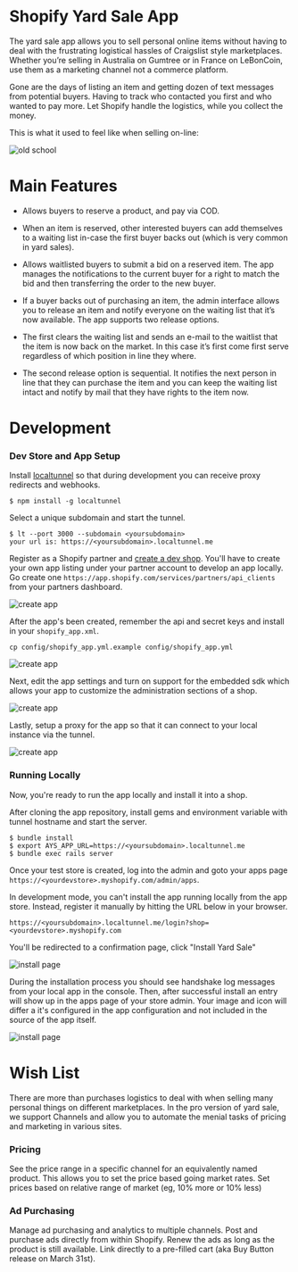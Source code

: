 # Shopify Yard Sale App

The yard sale app allows you to sell personal online items without having to deal with the frustrating logistical hassles of Craigslist style marketplaces. Whether you’re selling in Australia on Gumtree or in France on LeBonCoin, use them as a marketing channel not a commerce platform.

Gone are the days of listing an item and getting dozen of text messages from potential buyers. Having to track who contacted you first and who wanted to pay more. Let Shopify handle the logistics, while you collect the money.

This is what it used to feel like when selling on-line:

![old school](doc/yardsale_iphone_chat.png)

# Main Features

* Allows buyers to reserve a product, and pay via COD.

* When an item is reserved, other interested buyers can add themselves to a waiting list in-case the first buyer backs out (which is very common in yard sales).

* Allows waitlisted buyers to submit a bid on a reserved item. The app manages the notifications to the current buyer for a right to match the bid and then transferring the order to the new buyer.

* If a buyer backs out of purchasing an item, the admin interface allows you to release an item and notify everyone on the waiting list that it’s now available. The app supports two release options.

* The first clears the waiting list and sends an e-mail to the waitlist that the item is now back on the market. In this case it’s first come first serve regardless of which position in line they where.

* The second release option is sequential. It notifies the next person in line that they can purchase the item and you can keep the waiting list intact and notify by mail that they have rights to the item now.

# Development

### Dev Store and App Setup

Install [localtunnel](http://localtunnel.me/) so that during development you can receive proxy redirects and webhooks.

```
$ npm install -g localtunnel
```

Select a unique subdomain and start the tunnel.

```
$ lt --port 3000 --subdomain <yoursubdomain>
your url is: https://<yoursubdomain>.localtunnel.me
```

Register as a Shopify partner and [create a dev shop](https://docs.shopify.com/themes/theme-development/getting-started/development-environment). You'll have to create your own app listing under your partner account to develop an app locally. Go create one `https://app.shopify.com/services/partners/api_clients` from your partners dashboard.

![create app](doc/app_create_partners.png)

After the app's been created, remember the api and secret keys and install in your `shopify_app.xml`.

```
cp config/shopify_app.yml.example config/shopify_app.yml
```

![create app](doc/app_edit_partners.png)

Next, edit the app settings and turn on support for the embedded sdk which allows your app to customize the administration sections of a shop.

![create app](doc/app_edit_partners_embedded.png)

Lastly, setup a proxy for the app so that it can connect to your local instance via the tunnel.

![create app](doc/app_edit_partners_proxy.png)

### Running Locally

Now, you're ready to run the app locally and install it into a shop.

After cloning the app repository, install gems and environment variable with tunnel hostname and start the server.

```
$ bundle install
$ export AYS_APP_URL=https://<yoursubdomain>.localtunnel.me
$ bundle exec rails server
```

Once your test store is created, log into the admin and goto your apps page `https://<yourdevstore>.myshopify.com/admin/apps`.

In development mode, you can't install the app running locally from the app store. Instead, register it manually by hitting the URL below in your browser.

```
https://<yoursubdomain>.localtunnel.me/login?shop=<yourdevstore>.myshopify.com
```

You'll be redirected to a confirmation page, click "Install Yard Sale"

![install page](doc/app_install_confirmation.png)

During the installation process you should see handshake log messages from your local app in the console. Then, after successful install an entry will show up in the apps page of your store admin. Your image and icon will differ a it's configured in the app configuration and not included in the source of the app itself.

![install page](doc/app_post_install.png)


# Wish List

There are more than purchases logistics to deal with when selling many personal things on different marketplaces. In the pro version of yard sale, we support Channels and allow you to automate the menial tasks of pricing and marketing in various sites.

### Pricing

See the price range in a specific channel for an equivalently named product. This allows you to set the price based going market rates.
Set prices based on relative range of market (eg, 10% more or 10% less)

### Ad Purchasing

Manage ad purchasing and analytics to multiple channels.
Post and purchase ads directly from within Shopify.
Renew the ads as long as the product is still available.
Link directly to a pre-filled cart (aka Buy Button release on March 31st).
